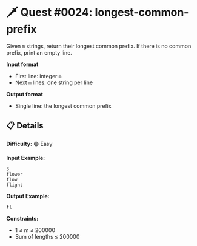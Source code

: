 # 🗡️ Quest #0024: longest-common-prefix

Given `m` strings, return their longest common prefix. If there is no common prefix, print an empty line.

**Input format**
- First line: integer `m`
- Next `m` lines: one string per line

**Output format**
- Single line: the longest common prefix

## 📋 Details  
**Difficulty:** 🟢 Easy

**Input Example:**  
```
3
flower
flow
flight
```

**Output Example:**  
```
fl
```

**Constraints:**  
- 1 ≤ m ≤ 200000
- Sum of lengths ≤ 200000
